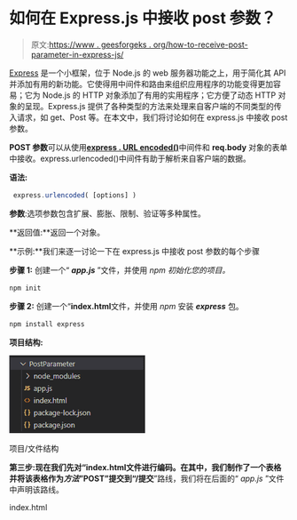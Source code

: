# 如何在 Express.js 中接收 post 参数？

> 原文:[https://www . geesforgeks . org/how-to-receive-post-parameter-in-express-js/](https://www.geeksforgeeks.org/how-to-receive-post-parameter-in-express-js/)

[Express](https://www.geeksforgeeks.org/introduction-to-express/) 是一个小框架，位于 Node.js 的 web 服务器功能之上，用于简化其 API 并添加有用的新功能。它使得用中间件和路由来组织应用程序的功能变得更加容易；它为 Node.js 的 HTTP 对象添加了有用的实用程序；它方便了动态 HTTP 对象的呈现。Express.js 提供了各种类型的方法来处理来自客户端的不同类型的传入请求，如 get、Post 等。在本文中，我们将讨论如何在 express.js 中接收 post 参数。

**POST 参数**可以从使用[**express . URL encoded()**](https://www.geeksforgeeks.org/express-js-express-urlencoded-function/)中间件和 **req.body** 对象的表单中接收。express.urlencoded()中间件有助于解析来自客户端的数据。

**语法:**

```js
 express.urlencoded( [options] )
```

**参数**:选项参数包含扩展、膨胀、限制、验证等多种属性。

**返回值:**返回一个对象。

**示例:**我们来逐一讨论一下在 express.js 中接收 post 参数的每个步骤

**步骤 1:** 创建一个“ ***app.js*** ”文件，并使用 *npm 初始化您的项目。*

```js
npm init
```

**步骤 2:** 创建一个“**index.html**文件，并使用 *npm* 安装 ***express*** 包。

```js
npm install express
```

**项目结构:**

![](img/7359aebf5494e6d906e3cf64f07454b1.png)

项目/文件结构

**第三步:**现在我们先对“**index.html**文件进行编码。在其中，我们制作了一个表格并将该表格作为*方法*”**POST**”提交到“**/提交**”路线，我们将在后面的“ *app.js* ”文件中声明该路线。

index.html